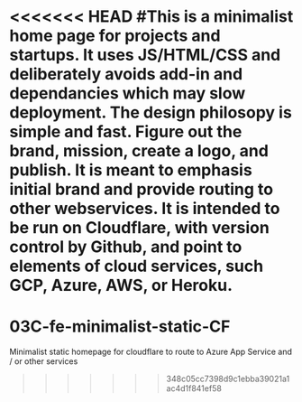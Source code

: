 <<<<<<< HEAD
#This is a minimalist home page for projects and startups.  It uses JS/HTML/CSS and deliberately avoids add-in and dependancies which may slow deployment.  The design philosopy is simple and fast. Figure out the brand, mission, create a logo, and publish. It is meant to emphasis initial brand and provide routing to other webservices.  It is intended to be run on Cloudflare, with version control by Github, and point to elements of cloud services, such GCP, Azure, AWS, or Heroku.
=======
# 03C-fe-minimalist-static-CF
Minimalist static homepage for cloudflare to route to Azure App Service and / or other services
>>>>>>> 348c05cc7398d9c1ebba39021a1ac4d1f841ef58
